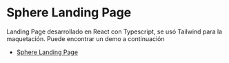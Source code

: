 # Sphere Landing Page

Landing Page desarrollado en React con Typescript, se usó Tailwind para la maquetación. Puede encontrar un demo a continuación

- [Sphere Landing Page](https://jc-landing-page-sphere.netlify.app/)
